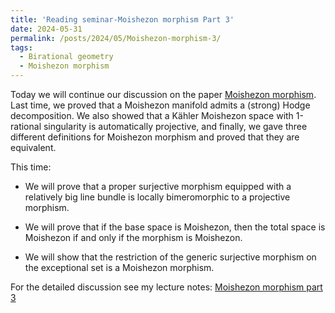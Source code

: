```yaml
---
title: 'Reading seminar-Moishezon morphism Part 3'
date: 2024-05-31
permalink: /posts/2024/05/Moishezon-morphism-3/
tags:
  - Birational geometry
  - Moishezon morphism
---
```


Today we will continue our discussion on the paper [Moishezon morphism](https://www.intlpress.com/site/pub/pages/journals/items/pamq/content/vols/0018/0004/a011/index.php?mode=ns). Last time, we proved that a Moishezon manifold admits a (strong) Hodge decomposition. We also showed that a Kähler Moishezon space with 1-rational singularity is automatically projective, and finally, we gave three different definitions for Moishezon morphism and proved that they are equivalent. 


This time:

- We will prove that a proper surjective morphism equipped with a relatively big line bundle is locally bimeromorphic to a projective morphism.

- We will prove that if the base space is Moishezon, then the total space is Moishezon if and only if the morphism is Moishezon.

- We will show that the restriction of the generic surjective morphism on the exceptional set is a Moishezon morphism.



For the detailed discussion see my lecture notes: [Moishezon morphism part 3](https://yilimath.github.io/files/Moishezon/Moishezon3.pdf)
